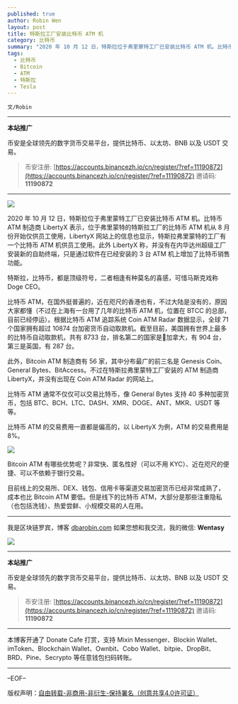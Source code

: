 ```yaml
---
published: true
author: Robin Wen
layout: post
title: 特斯拉工厂安装比特币 ATM 机
category: 比特币
summary: "2020 年 10 月 12 日，特斯拉位于弗里蒙特工厂已安装比特币 ATM 机。比特币 ATM 制造商 LibertyX 表示，位于弗里蒙特的特斯拉工厂的比特币 ATM 机从 8 月份开始仅供员工使用，LibertyX 网站上的信息也显示，特斯拉弗里蒙特的工厂有一个比特币 ATM 机供员工使用。此外 LibertyX 称，并没有在内华达州超级工厂安装新的自助终端，只是通过软件在已经安装的 3 台 ATM 机上增加了比特币销售功能。目前线上的交易所、DEX、钱包、信用卡等渠道交易加密货币已经非常成熟了，成本也比 Bitcoin ATM 要低。但是线下的比特币 ATM，大部分是那些注重隐私（也包括洗钱）、热爱尝鲜、小规模交易的人在用。"
tags:
  - 比特币
  - Bitcoin
  - ATM
  - 特斯拉
  - Tesla
---
```


`文/Robin`

***

**本站推广**

币安是全球领先的数字货币交易平台，提供比特币、以太坊、BNB 以及 USDT 交易。

> 币安注册: [https://accounts.binancezh.io/cn/register/?ref=11190872](https://accounts.binancezh.io/cn/register/?ref=11190872)
> 邀请码: **11190872**

***

![](https://cdn.dbarobin.com/b9xln75.png)

2020 年 10 月 12 日，特斯拉位于弗里蒙特工厂已安装比特币 ATM 机。比特币 ATM 制造商 LibertyX 表示，位于弗里蒙特的特斯拉工厂的比特币 ATM 机从 8 月份开始仅供员工使用，LibertyX 网站上的信息也显示，特斯拉弗里蒙特的工厂有一个比特币 ATM 机供员工使用。此外 LibertyX 称，并没有在内华达州超级工厂安装新的自助终端，只是通过软件在已经安装的 3 台 ATM 机上增加了比特币销售功能。

特斯拉，比特币，都是顶级符号，二者相逢有种莫名的喜感，可惜马斯克戏称 Doge CEO。

比特币 ATM，在国外挺普遍的，近在咫尺的香港也有，不过大陆是没有的，原因大家都懂（不过在上海有一台用了几年的比特币 ATM 机，位置在 BTCC 的总部，目前已经停运）。根据比特币 ATM 追踪系统 Coin ATM Radar 数据显示，全球 71 个国家拥有超过 10874 台加密货币自动取款机。截至目前，美国拥有世界上最多的比特币自动取款机，共有 8733 台，排名第二的国家是加拿大，有 904 台，第三是英国，有 287 台。

此外，Bitcoin ATM 制造商有 56 家，其中分布最广的前三名是 Genesis Coin、General Bytes、BitAccess。不过在特斯拉弗里蒙特工厂安装的 ATM 制造商 LibertyX，并没有出现在 Coin ATM Radar 的网站上。

比特币 ATM 通常不仅仅可以交易比特币，像 General Bytes 支持 40 多种加密货币，包括 BTC、BCH、LTC、DASH、XMR、DOGE、ANT、MKR、USDT 等等。

比特币 ATM 的交易费用一直都是偏高的，以 LibertyX 为例，ATM 的交易费用是 8%。

![](https://cdn.dbarobin.com/pekx1ov.png)

Bitcoin ATM 有哪些优势呢？非常快、匿名性好（可以不用 KYC）、近在咫尺的便捷、可以不依赖于银行交易。

目前线上的交易所、DEX、钱包、信用卡等渠道交易加密货币已经非常成熟了，成本也比 Bitcoin ATM 要低。但是线下的比特币 ATM，大部分是那些注重隐私（也包括洗钱）、热爱尝鲜、小规模交易的人在用。

***

我是区块链罗宾，博客 [dbarobin.com](https://dbarobin.com/)
如果您想和我交流，我的微信: **Wentasy**

![](https://cdn.dbarobin.com/v4yywe2.png)

***

**本站推广**

币安是全球领先的数字货币交易平台，提供比特币、以太坊、BNB 以及 USDT 交易。

> 币安注册: [https://accounts.binancezh.io/cn/register/?ref=11190872](https://accounts.binancezh.io/cn/register/?ref=11190872)
> 邀请码: **11190872**

***

本博客开通了 Donate Cafe 打赏，支持 Mixin Messenger、Blockin Wallet、imToken、Blockchain Wallet、Ownbit、Cobo Wallet、bitpie、DropBit、BRD、Pine、Secrypto 等任意钱包扫码转账。

<center>
    <div class="--donate-button"
         data-button-id="f8b9df0d-af9a-460d-8258-d3f435445075"
    ></div>
</center>

***

–EOF–

版权声明：[自由转载-非商用-非衍生-保持署名（创意共享4.0许可证）](http://creativecommons.org/licenses/by-nc-nd/4.0/deed.zh)